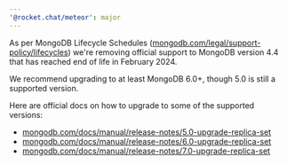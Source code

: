 ```yaml
---
'@rocket.chat/meteor': major
---
```


As per MongoDB Lifecycle Schedules ([mongodb.com/legal/support-policy/lifecycles](https://www.mongodb.com/legal/support-policy/lifecycles)) we're removing official support to MongoDB version 4.4 that has reached end of life in February 2024.

We recommend upgrading to at least MongoDB 6.0+, though 5.0 is still a supported version.

Here are official docs on how to upgrade to some of the supported versions:

- [mongodb.com/docs/manual/release-notes/5.0-upgrade-replica-set](https://www.mongodb.com/docs/manual/release-notes/5.0-upgrade-replica-set/)
- [mongodb.com/docs/manual/release-notes/6.0-upgrade-replica-set](https://www.mongodb.com/docs/manual/release-notes/6.0-upgrade-replica-set/)
- [mongodb.com/docs/manual/release-notes/7.0-upgrade-replica-set](https://www.mongodb.com/docs/manual/release-notes/7.0-upgrade-replica-set/)
